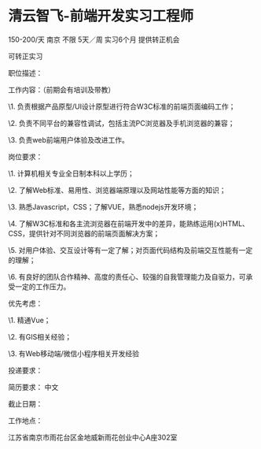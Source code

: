 # 清云智飞-前端开发实习工程师

150-200/天 南京 不限 5天／周 实习6个月 提供转正机会

可转正实习

职位描述：

工作内容：（前期会有培训及带教）

\1. 负责根据产品原型/UI设计原型进行符合W3C标准的前端页面编码工作；

\2. 负责不同平台的兼容性调试，包括主流PC浏览器及手机浏览器的兼容；

\3. 负责web前端用户体验及改进工作。

岗位要求：

\1. 计算机相关专业全日制本科以上学历；

\2. 了解Web标准、易用性、浏览器端原理以及网站性能等方面的知识；

\3. 熟悉Javascript，CSS；了解VUE，熟悉nodejs开发环境；

\4. 了解W3C标准和各主流浏览器在前端开发中的差异，能熟练运用(x)HTML、CSS，提供针对不同浏览器的前端页面解决方案；

\5. 对用户体验、交互设计等有一定了解；对页面代码结构及前端交互性能有一定的理解；

\6. 有良好的团队合作精神、高度的责任心、较强的自我管理能力及自驱力，可承受一定的工作压力。

优先考虑：

\1. 精通Vue；

\2. 有GIS相关经验；

\3. 有Web移动端/微信小程序相关开发经验

投递要求：

简历要求： 中文

截止日期：

工作地点：

江苏省南京市雨花台区金地威新雨花创业中心A座302室